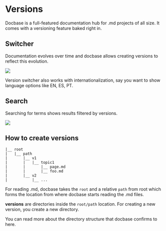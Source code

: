 # Versions

Docbase is a full-featured documentation hub for .md projects of all size. It comes with a versioning feature baked right in.

## Switcher

Documentation evolves over time and docbase allows creating versions to reflect this evolution.

![](https://i.imgur.com/9rmRVWj.png)

Version switcher also works with internationalization, say you want to show language options like EN, ES, PT.

## Search

Searching for terms shows results filtered by versions.

![](https://i.imgur.com/zvUN592.png)

## How to create versions

```
|__ root
|   |__ path
|       |__ v1
|       |   |__ topic1
|       |       |__ page.md
|       |       |__ foo.md
|       |__ v2
|           |__ ...
```

For reading .md, docbase takes the ``root`` and a relative ``path`` from root which forms the location from where docbase starts reading the .md files.

**versions** are directories inside the ``root/path`` location. For creating a new version, you create a new directory.

You can read more about the directory structure that docbase confirms to here.
